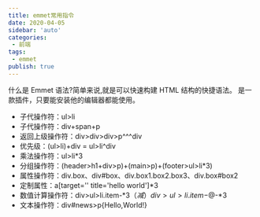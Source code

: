 ```yaml
---
title: emmet常用指令
date: 2020-04-05
sidebar: 'auto'
categories:
 - 前端
tags:
 - emmet
publish: true
---
```


什么是 Emmet 语法?简单来说,就是可以快速构建 HTML 结构的快捷语法。 是一款插件，只要能安装他的编辑器都能使用。
<!-- more -->

- 子代操作符：ul>li
- 子代操作符：div+span+p
- 返回上级操作符：div>div>div>p^^^div
- 优先级：(ul>li)+div     =   ul>li^div
- 乘法操作符：ul>li*3
- 分组操作符：(header>h1+div>p)+(main>p)+(footer>ul>li*3)
- 属性操作符：div.box、div#box、div.box1.box2.box3、div.box#box2
- 定制属性：a[target='' title='hello world']*3
- 数值计算操作符：div>ul>li.item-$*3   （减）div>ul>li.item-$@-*3
- 文本操作符：div#news>p{Hello,World!}